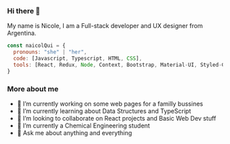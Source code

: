### Hi there 👋

My name is Nicole, I am a Full-stack developer and UX designer from Argentina.

```javascript
const naicolQui = {
  pronouns: "she" | "her",
  code: [Javascript, Typescript, HTML, CSS],
  tools: [React, Redux, Node, Context, Bootstrap, Material-UI, Styled-Components],
}
```
### More about me

- 🔭 I’m currently working on some web pages for a familly bussines
- 🌱 I’m currently learning about Data Structures and TypeScript
- 👯 I’m looking to collaborate on React projects and Basic Web Dev stuff
- 🤔 I’m currently a Chemical Engineering student
- 💬 Ask me about anything and everything 

